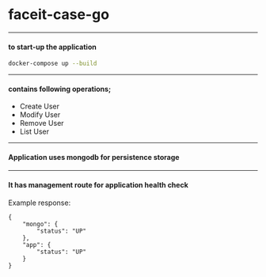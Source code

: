 # faceit-case-go
---
#### to start-up the application

``` bash
docker-compose up --build
```
---
#### contains following operations; 
+ Create User
+ Modify User
+ Remove User
+ List User
---
#### Application uses mongodb for persistence storage
---
#### It has management route for application health check
Example response:
```
{
    "mongo": {
        "status": "UP"
    },
    "app": {
        "status": "UP"
    }
}
```